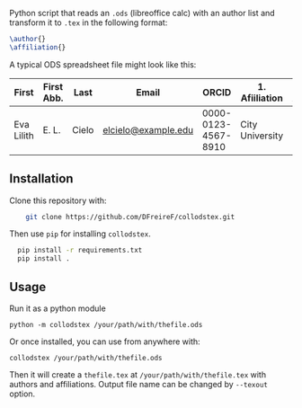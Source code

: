 Python script that reads an `.ods` (libreoffice calc) with an author list and transform it to `.tex` in the following format:

```tex
\author{} 
\affiliation{} 
```

A typical ODS spreadsheet file might look like this:

| First      | First Abb. | Last  | Email               | ORCID               | 1. Afiiliation  | 2. Affiliation  | 3. Affiliation |
|------------|------------|-------|---------------------|---------------------|-----------------|-----------------|----------------|
| Eva Lilith | E. L.      | Cielo | elcielo@example.edu | 0000-0123-4567-8910 | City University | College of Arts |                |


## Installation
Clone this repository with:
```bash
    git clone https://github.com/DFreireF/collodstex.git
```
Then use `pip` for installing `collodstex`.

```bash
  pip install -r requirements.txt
  pip install .
```

## Usage

Run it as a python module

    python -m collodstex /your/path/with/thefile.ods

Or once installed, you can use from anywhere with:

    collodstex /your/path/with/thefile.ods

Then it will create a `thefile.tex` at `/your/path/with/thefile.tex` with authors and affiliations. Output file name can be changed by `--texout` option.
